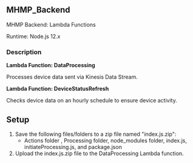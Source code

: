 ## MHMP_Backend
MHMP Backend: Lambda Functions

Runtime: Node.js 12.x

### Description
**Lambda Function: DataProcessing**

Processes device data sent via Kinesis Data Stream.

**Lambda Function: DeviceStatusRefresh**

Checks device data on an hourly schedule to ensure device activity. 

## Setup

1. Save the following files/folders to a zip file named "index.js.zip":
    - Actions folder , Processing folder, node_modules folder, index.js, initiateProcessing.js, and package.json
2. Upload the index.js.zip file to the DataProcessing Lambda function.

